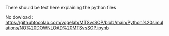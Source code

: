 There should be text here explaining the python files

No dowload : https://githubtocolab.com/vogelab/MTSvsSOP/blob/main/Python%20simulations/NO%20DOWNLOAD%20MTSvsSOP.ipynb
